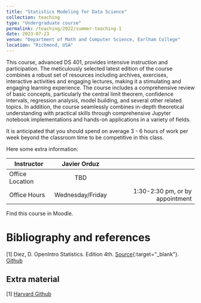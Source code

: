```yaml
---
title: "Statistics Modeling for Data Science"
collection: teaching
type: "Undergraduate course"
permalink: /teaching/2022/summer-teaching-1
date: 2023-07-23
venue: "Department of Math and Computer Science, Earlham College"
location: "Richmond, USA"
---
```



This course, advanced DS 401, provides intensive instruction and participation. The meticulously selected latest edition of the course combines a robust set of resources including archives, exercises, interactive activities and engaging lectures, making it a stimulating and engaging learning experience. The course includes a comprehensive review of basic concepts, particularly the central limit theorem, confidence intervals, regression analysis, model building, and several other related topics. In addition, the course seamlessly combines in-depth theoretical understanding with practical skills through comprehensive Jupyter notebook implementations and hands-on applications in a variety of fields.

It is anticipated that you should spend on average 3 - 6 hours of work per week beyond the classroom time to be competitive in this class. 
<!-- [BU website](https://tinyurl.com/yhgalmw6){:target="_blank"},  -->

Here some extra information:

| Instructor   |      Javier Orduz      |   |
|--------------------|:-----------------------:|----------------:|
| Office Location |  TBD |  |
| Office Hours |    Wednesday/Friday   |   1:30-2:30 pm, or by appointment |


Find this course in Moodle.

# Bibliography and references
[1] Diez, D. OpenIntro Statistics. Edition 4th. [Source](https://www.openintro.org/book/os/){:target="_blank"}. [Github](https://github.com/OpenIntroStat/openintro-statistics)

## Extra material
[1] [Harvard Github](https://harvard-iacs.github.io/2019-CS109A/pages/materials.html)
